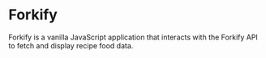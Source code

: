 # Forkify
Forkify is a vanilla JavaScript application that interacts with the Forkify API to fetch and display recipe food data. 
